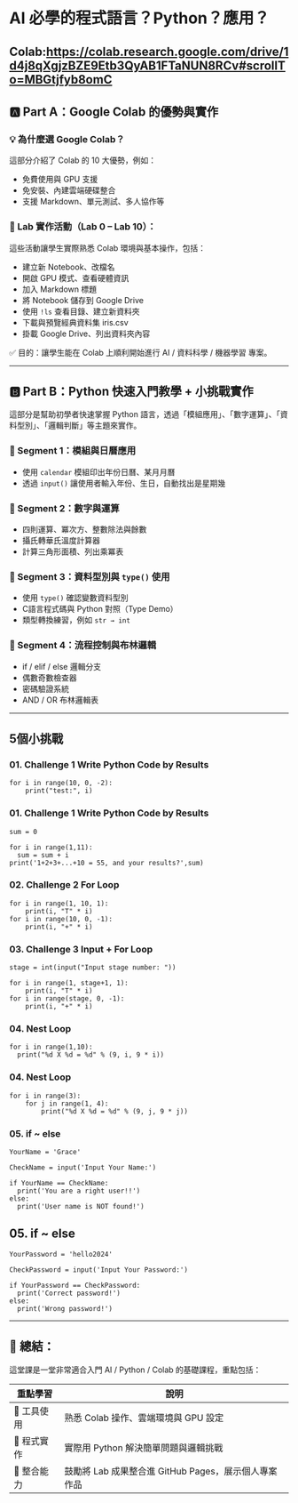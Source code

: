 # AI 必學的程式語言？Python？應用？

Colab:https://colab.research.google.com/drive/1d4j8qXgjzBZE9Etb3QyAB1FTaNUN8RCv#scrollTo=MBGtjfyb8omC
---

## 🅰️ Part A：Google Colab 的優勢與實作

### 💡 為什麼選 Google Colab？

這部分介紹了 Colab 的 10 大優勢，例如：

* 免費使用與 GPU 支援
* 免安裝、內建雲端硬碟整合
* 支援 Markdown、單元測試、多人協作等

### 🔬 Lab 實作活動（Lab 0 – Lab 10）：

這些活動讓學生實際熟悉 Colab 環境與基本操作，包括：

* 建立新 Notebook、改檔名
* 開啟 GPU 模式、查看硬體資訊
* 加入 Markdown 標題
* 將 Notebook 儲存到 Google Drive
* 使用 `!ls` 查看目錄、建立新資料夾
* 下載與預覽經典資料集 iris.csv
* 掛載 Google Drive、列出資料夾內容

✅ 目的：讓學生能在 Colab 上順利開始進行 AI / 資料科學 / 機器學習 專案。

---

## 🅱️ Part B：Python 快速入門教學 + 小挑戰實作

這部分是幫助初學者快速掌握 Python 語言，透過「模組應用」、「數字運算」、「資料型別」、「邏輯判斷」等主題來實作。

### 🎯 Segment 1：模組與日曆應用

* 使用 `calendar` 模組印出年份日曆、某月月曆
* 透過 `input()` 讓使用者輸入年份、生日，自動找出是星期幾

### 🎯 Segment 2：數字與運算

* 四則運算、冪次方、整數除法與餘數
* 攝氏轉華氏溫度計算器
* 計算三角形面積、列出乘冪表

### 🎯 Segment 3：資料型別與 `type()` 使用

* 使用 `type()` 確認變數資料型別
* C語言程式碼與 Python 對照（Type Demo）
* 類型轉換練習，例如 `str → int`

### 🎯 Segment 4：流程控制與布林邏輯

* if / elif / else 邏輯分支
* 偶數奇數檢查器
* 密碼驗證系統
* AND / OR 布林邏輯表

---
## 5個小挑戰
### 01. Challenge 1 Write Python Code by Results

    for i in range(10, 0, -2):
        print("test:", i)
    
### 01. Challenge 1 Write Python Code by Results

    sum = 0
    
    for i in range(1,11):
      sum = sum + i
    print('1+2+3+...+10 = 55, and your results?',sum)

### 02. Challenge 2 For Loop

    for i in range(1, 10, 1):
        print(i, "T" * i)
    for i in range(10, 0, -1):
        print(i, "+" * i)

### 03. Challenge 3 Input + For Loop

    stage = int(input("Input stage number: ")) 
    
    for i in range(1, stage+1, 1):
        print(i, "T" * i)
    for i in range(stage, 0, -1):
        print(i, "+" * i)

### 04. Nest Loop

    for i in range(1,10):
      print("%d X %d = %d" % (9, i, 9 * i))

### 04. Nest Loop

    for i in range(3): 
        for j in range(1, 4):  
            print("%d X %d = %d" % (9, j, 9 * j))

### 05. if ~ else
    YourName = 'Grace'

    CheckName = input('Input Your Name:')

    if YourName == CheckName:
      print('You are a right user!!')
    else:
      print('User name is NOT found!')

## 05. if ~ else
    YourPassword = 'hello2024'
    
    CheckPassword = input('Input Your Password:')

    if YourPassword == CheckPassword:
      print('Correct password!')
    else:
      print('Wrong password!')

---
## 🧠 總結：

這堂課是一堂非常適合入門 AI / Python / Colab 的基礎課程，重點包括：

| 重點學習    | 說明                                  |
| ------- | ----------------------------------- |
| 📌 工具使用 | 熟悉 Colab 操作、雲端環境與 GPU 設定            |
| 📌 程式實作 | 實際用 Python 解決簡單問題與邏輯挑戰              |
| 📌 整合能力 | 鼓勵將 Lab 成果整合進 GitHub Pages，展示個人專案作品 |

